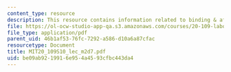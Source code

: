 ```yaml
---
content_type: resource
description: This resource contains information related to binding & affinity measurements.
file: https://ol-ocw-studio-app-qa.s3.amazonaws.com/courses/20-109-laboratory-fundamentals-in-biological-engineering-spring-2010/be09ab9219916e954a4593cfbc443da4_MIT20_109S10_lec_m2d7.pdf
file_type: application/pdf
parent_uid: 46b1af53-76fc-7292-a586-d10a6a87cfac
resourcetype: Document
title: MIT20_109S10_lec_m2d7.pdf
uid: be09ab92-1991-6e95-4a45-93cfbc443da4
---
```

